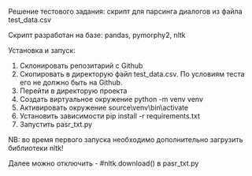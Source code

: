 Решение тестового задания: скрипт для парсинга диалогов из файла test_data.csv 

Скрипт разработан на базе: pandas, pymorphy2, nltk


Установка и запуск:
1. Склонировать репозитарий с Github
2. Скопировать в директорую файл test_data.csv. По условиям теста его не должно быть на Github.
3. Перейти в директорую проекта
3. Создать виртуальное окружение
python -m venv venv
4. Активировать окружение
source\venv\bin\activate
5. Установить зависимости
pip install -r requirements.txt
6. Запустить pasr_txt.py

NB: во время первого запуска необходимо дополнительно загрузить библиотеки nltk!

Далее можно отключить - #nltk.download() в pasr_txt.py


